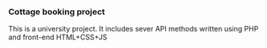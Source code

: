 ### Cottage booking project

This is a university project. It includes sever API methods written using PHP and front-end HTML+CSS+JS